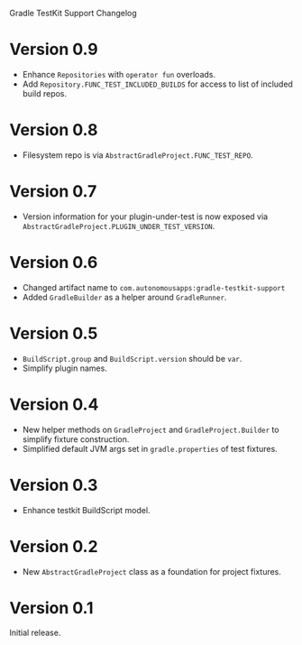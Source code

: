 Gradle TestKit Support Changelog

# Version 0.9
* Enhance `Repositories` with `operator fun` overloads.
* Add `Repository.FUNC_TEST_INCLUDED_BUILDS` for access to list of included build repos.

# Version 0.8
* Filesystem repo is via `AbstractGradleProject.FUNC_TEST_REPO`.

# Version 0.7
* Version information for your plugin-under-test is now exposed via `AbstractGradleProject.PLUGIN_UNDER_TEST_VERSION`.

# Version 0.6
* Changed artifact name to `com.autonomousapps:gradle-testkit-support`
* Added `GradleBuilder` as a helper around `GradleRunner`.

# Version 0.5
* `BuildScript.group` and `BuildScript.version` should be `var`.
* Simplify plugin names.

# Version 0.4
* New helper methods on `GradleProject` and `GradleProject.Builder` to simplify fixture construction.
* Simplified default JVM args set in `gradle.properties` of test fixtures.

# Version 0.3
* Enhance testkit BuildScript model.

# Version 0.2
* New `AbstractGradleProject` class as a foundation for project fixtures. 

# Version 0.1
Initial release.
